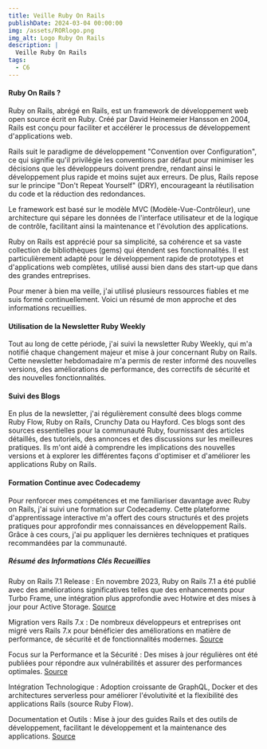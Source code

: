 ```yaml
---
title: Veille Ruby On Rails
publishDate: 2024-03-04 00:00:00
img: /assets/RORlogo.png
img_alt: Logo Ruby On Rails
description: |
  Veille Ruby On Rails
tags:
  - C6
---
```

#### Ruby On Rails ? 

Ruby on Rails, abrégé en Rails, est un framework de développement web open source écrit en Ruby. Créé par David Heinemeier Hansson en 2004, Rails est conçu pour faciliter et accélérer le processus de développement d'applications web.

Rails suit le paradigme de développement "Convention over Configuration", ce qui signifie qu'il privilégie les conventions par défaut pour minimiser les décisions que les développeurs doivent prendre, rendant ainsi le développement plus rapide et moins sujet aux erreurs. De plus, Rails repose sur le principe "Don't Repeat Yourself" (DRY), encourageant la réutilisation du code et la réduction des redondances.

Le framework est basé sur le modèle MVC (Modèle-Vue-Contrôleur), une architecture qui sépare les données de l'interface utilisateur et de la logique de contrôle, facilitant ainsi la maintenance et l'évolution des applications.

Ruby on Rails est apprécié pour sa simplicité, sa cohérence et sa vaste collection de bibliothèques (gems) qui étendent ses fonctionnalités. Il est particulièrement adapté pour le développement rapide de prototypes et d'applications web complètes, utilisé aussi bien dans des start-up que dans des grandes entreprises.

Pour mener à bien ma veille, j'ai utilisé plusieurs ressources fiables et me suis formé continuellement. Voici un résumé de mon approche et des informations recueillies.

#### Utilisation de la Newsletter Ruby Weekly

Tout au long de cette période, j'ai suivi la newsletter Ruby Weekly, qui m'a notifié chaque changement majeur et mise à jour concernant Ruby on Rails. Cette newsletter hebdomadaire m'a permis de rester informé des nouvelles versions, des améliorations de performance, des correctifs de sécurité et des nouvelles fonctionnalités.

#### Suivi des Blogs 

En plus de la newsletter, j'ai régulièrement consulté dees blogs  comme Ruby Flow, Ruby on Rails, Crunchy Data ou Hayford. Ces blogs sont des sources essentielles pour la communauté Ruby, fournissant des articles détaillés, des tutoriels, des annonces et des discussions sur les meilleures pratiques. Ils m'ont aidé à comprendre les implications des nouvelles versions et à explorer les différentes façons d'optimiser et d'améliorer les applications Ruby on Rails.

#### Formation Continue avec Codecademy

Pour renforcer mes compétences et me familiariser davantage avec Ruby on Rails, j'ai suivi une formation sur Codecademy. Cette plateforme d'apprentissage interactive m'a offert des cours structurés et des projets pratiques pour approfondir mes connaissances en développement Rails. Grâce à ces cours, j'ai pu appliquer les dernières techniques et pratiques recommandées par la communauté.

##### Résumé des Informations Clés Recueillies

Ruby on Rails 7.1 Release : En novembre 2023, Ruby on Rails 7.1 a été publié avec des améliorations significatives telles que des enhancements pour Turbo Frame, une intégration plus approfondie avec Hotwire et des mises à jour pour Active Storage. [Source](https://guides.rubyonrails.org/7_0_release_notes.html)

Migration vers Rails 7.x : De nombreux développeurs et entreprises ont migré vers Rails 7.x pour bénéficier des améliorations en matière de performance, de sécurité et de fonctionnalités modernes.
[Source](https://hayford.dev/this-week-in-rails-wrapped-an-overview-of-rails-7-1-features-part-iii/)

Focus sur la Performance et la Sécurité : Des mises à jour régulières ont été publiées pour répondre aux vulnérabilités et assurer des performances optimales. [Source](https://www.crunchydata.com/blog/postgres-goodies-in-ruby-on-rails-7-1)

Intégration Technologique : Adoption croissante de GraphQL, Docker et des architectures serverless pour améliorer l'évolutivité et la flexibilité des applications Rails (source Ruby Flow).

Documentation et Outils : Mise à jour des guides Rails et des outils de développement, facilitant le développement et la maintenance des applications. [Source](https://www.fastruby.io/blog/rails/upgrades/upgrade-rails-7-0-to-7-1.html)
